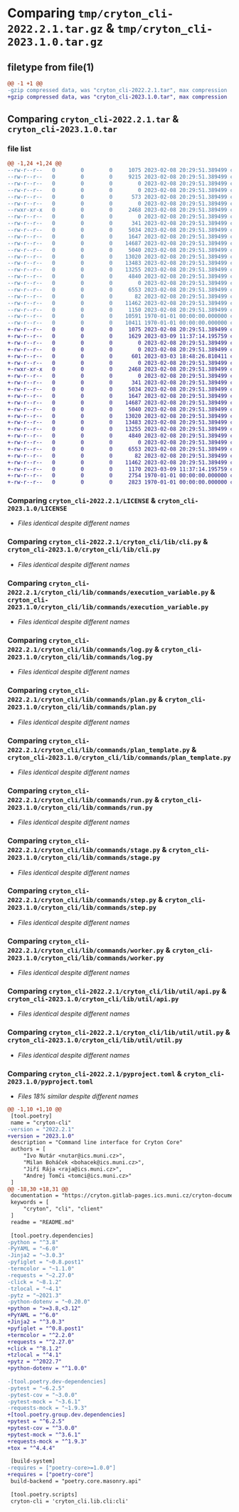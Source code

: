 # Comparing `tmp/cryton_cli-2022.2.1.tar.gz` & `tmp/cryton_cli-2023.1.0.tar.gz`

## filetype from file(1)

```diff
@@ -1 +1 @@
-gzip compressed data, was "cryton_cli-2022.2.1.tar", max compression
+gzip compressed data, was "cryton_cli-2023.1.0.tar", max compression
```

## Comparing `cryton_cli-2022.2.1.tar` & `cryton_cli-2023.1.0.tar`

### file list

```diff
@@ -1,24 +1,24 @@
--rw-r--r--   0        0        0     1075 2023-02-08 20:29:51.389499 cryton_cli-2022.2.1/LICENSE
--rw-r--r--   0        0        0     9215 2023-02-08 20:29:51.389499 cryton_cli-2022.2.1/README.md
--rw-r--r--   0        0        0        0 2023-02-08 20:29:51.389499 cryton_cli-2022.2.1/cryton_cli/__init__.py
--rw-r--r--   0        0        0        0 2023-02-08 20:29:51.389499 cryton_cli-2022.2.1/cryton_cli/etc/__init__.py
--rw-r--r--   0        0        0      573 2023-02-08 20:29:51.389499 cryton_cli-2022.2.1/cryton_cli/etc/config.py
--rw-r--r--   0        0        0        0 2023-02-08 20:29:51.389499 cryton_cli-2022.2.1/cryton_cli/lib/__init__.py
--rwxr-xr-x   0        0        0     2468 2023-02-08 20:29:51.389499 cryton_cli-2022.2.1/cryton_cli/lib/cli.py
--rw-r--r--   0        0        0        0 2023-02-08 20:29:51.389499 cryton_cli-2022.2.1/cryton_cli/lib/commands/__init__.py
--rw-r--r--   0        0        0      341 2023-02-08 20:29:51.389499 cryton_cli-2022.2.1/cryton_cli/lib/commands/dynamic_runs.py
--rw-r--r--   0        0        0     5034 2023-02-08 20:29:51.389499 cryton_cli-2022.2.1/cryton_cli/lib/commands/execution_variable.py
--rw-r--r--   0        0        0     1647 2023-02-08 20:29:51.389499 cryton_cli-2022.2.1/cryton_cli/lib/commands/log.py
--rw-r--r--   0        0        0    14687 2023-02-08 20:29:51.389499 cryton_cli-2022.2.1/cryton_cli/lib/commands/plan.py
--rw-r--r--   0        0        0     5040 2023-02-08 20:29:51.389499 cryton_cli-2022.2.1/cryton_cli/lib/commands/plan_template.py
--rw-r--r--   0        0        0    13020 2023-02-08 20:29:51.389499 cryton_cli-2022.2.1/cryton_cli/lib/commands/run.py
--rw-r--r--   0        0        0    13483 2023-02-08 20:29:51.389499 cryton_cli-2022.2.1/cryton_cli/lib/commands/stage.py
--rw-r--r--   0        0        0    13255 2023-02-08 20:29:51.389499 cryton_cli-2022.2.1/cryton_cli/lib/commands/step.py
--rw-r--r--   0        0        0     4840 2023-02-08 20:29:51.389499 cryton_cli-2022.2.1/cryton_cli/lib/commands/worker.py
--rw-r--r--   0        0        0        0 2023-02-08 20:29:51.389499 cryton_cli-2022.2.1/cryton_cli/lib/util/__init__.py
--rw-r--r--   0        0        0     6553 2023-02-08 20:29:51.389499 cryton_cli-2022.2.1/cryton_cli/lib/util/api.py
--rw-r--r--   0        0        0       82 2023-02-08 20:29:51.389499 cryton_cli-2022.2.1/cryton_cli/lib/util/constants.py
--rw-r--r--   0        0        0    11462 2023-02-08 20:29:51.389499 cryton_cli-2022.2.1/cryton_cli/lib/util/util.py
--rw-r--r--   0        0        0     1150 2023-02-08 20:29:51.389499 cryton_cli-2022.2.1/pyproject.toml
--rw-r--r--   0        0        0    10591 1970-01-01 00:00:00.000000 cryton_cli-2022.2.1/setup.py
--rw-r--r--   0        0        0    10411 1970-01-01 00:00:00.000000 cryton_cli-2022.2.1/PKG-INFO
+-rw-r--r--   0        0        0     1075 2023-02-08 20:29:51.389499 cryton_cli-2023.1.0/LICENSE
+-rw-r--r--   0        0        0     1629 2023-03-09 11:37:14.195759 cryton_cli-2023.1.0/README.md
+-rw-r--r--   0        0        0        0 2023-02-08 20:29:51.389499 cryton_cli-2023.1.0/cryton_cli/__init__.py
+-rw-r--r--   0        0        0        0 2023-02-08 20:29:51.389499 cryton_cli-2023.1.0/cryton_cli/etc/__init__.py
+-rw-r--r--   0        0        0      601 2023-03-03 18:48:26.810411 cryton_cli-2023.1.0/cryton_cli/etc/config.py
+-rw-r--r--   0        0        0        0 2023-02-08 20:29:51.389499 cryton_cli-2023.1.0/cryton_cli/lib/__init__.py
+-rwxr-xr-x   0        0        0     2468 2023-02-08 20:29:51.389499 cryton_cli-2023.1.0/cryton_cli/lib/cli.py
+-rw-r--r--   0        0        0        0 2023-02-08 20:29:51.389499 cryton_cli-2023.1.0/cryton_cli/lib/commands/__init__.py
+-rw-r--r--   0        0        0      341 2023-02-08 20:29:51.389499 cryton_cli-2023.1.0/cryton_cli/lib/commands/dynamic_runs.py
+-rw-r--r--   0        0        0     5034 2023-02-08 20:29:51.389499 cryton_cli-2023.1.0/cryton_cli/lib/commands/execution_variable.py
+-rw-r--r--   0        0        0     1647 2023-02-08 20:29:51.389499 cryton_cli-2023.1.0/cryton_cli/lib/commands/log.py
+-rw-r--r--   0        0        0    14687 2023-02-08 20:29:51.389499 cryton_cli-2023.1.0/cryton_cli/lib/commands/plan.py
+-rw-r--r--   0        0        0     5040 2023-02-08 20:29:51.389499 cryton_cli-2023.1.0/cryton_cli/lib/commands/plan_template.py
+-rw-r--r--   0        0        0    13020 2023-02-08 20:29:51.389499 cryton_cli-2023.1.0/cryton_cli/lib/commands/run.py
+-rw-r--r--   0        0        0    13483 2023-02-08 20:29:51.389499 cryton_cli-2023.1.0/cryton_cli/lib/commands/stage.py
+-rw-r--r--   0        0        0    13255 2023-02-08 20:29:51.389499 cryton_cli-2023.1.0/cryton_cli/lib/commands/step.py
+-rw-r--r--   0        0        0     4840 2023-02-08 20:29:51.389499 cryton_cli-2023.1.0/cryton_cli/lib/commands/worker.py
+-rw-r--r--   0        0        0        0 2023-02-08 20:29:51.389499 cryton_cli-2023.1.0/cryton_cli/lib/util/__init__.py
+-rw-r--r--   0        0        0     6553 2023-02-08 20:29:51.389499 cryton_cli-2023.1.0/cryton_cli/lib/util/api.py
+-rw-r--r--   0        0        0       82 2023-02-08 20:29:51.389499 cryton_cli-2023.1.0/cryton_cli/lib/util/constants.py
+-rw-r--r--   0        0        0    11462 2023-02-08 20:29:51.389499 cryton_cli-2023.1.0/cryton_cli/lib/util/util.py
+-rw-r--r--   0        0        0     1170 2023-03-09 11:37:14.195759 cryton_cli-2023.1.0/pyproject.toml
+-rw-r--r--   0        0        0     2754 1970-01-01 00:00:00.000000 cryton_cli-2023.1.0/setup.py
+-rw-r--r--   0        0        0     2823 1970-01-01 00:00:00.000000 cryton_cli-2023.1.0/PKG-INFO
```

### Comparing `cryton_cli-2022.2.1/LICENSE` & `cryton_cli-2023.1.0/LICENSE`

 * *Files identical despite different names*

### Comparing `cryton_cli-2022.2.1/cryton_cli/lib/cli.py` & `cryton_cli-2023.1.0/cryton_cli/lib/cli.py`

 * *Files identical despite different names*

### Comparing `cryton_cli-2022.2.1/cryton_cli/lib/commands/execution_variable.py` & `cryton_cli-2023.1.0/cryton_cli/lib/commands/execution_variable.py`

 * *Files identical despite different names*

### Comparing `cryton_cli-2022.2.1/cryton_cli/lib/commands/log.py` & `cryton_cli-2023.1.0/cryton_cli/lib/commands/log.py`

 * *Files identical despite different names*

### Comparing `cryton_cli-2022.2.1/cryton_cli/lib/commands/plan.py` & `cryton_cli-2023.1.0/cryton_cli/lib/commands/plan.py`

 * *Files identical despite different names*

### Comparing `cryton_cli-2022.2.1/cryton_cli/lib/commands/plan_template.py` & `cryton_cli-2023.1.0/cryton_cli/lib/commands/plan_template.py`

 * *Files identical despite different names*

### Comparing `cryton_cli-2022.2.1/cryton_cli/lib/commands/run.py` & `cryton_cli-2023.1.0/cryton_cli/lib/commands/run.py`

 * *Files identical despite different names*

### Comparing `cryton_cli-2022.2.1/cryton_cli/lib/commands/stage.py` & `cryton_cli-2023.1.0/cryton_cli/lib/commands/stage.py`

 * *Files identical despite different names*

### Comparing `cryton_cli-2022.2.1/cryton_cli/lib/commands/step.py` & `cryton_cli-2023.1.0/cryton_cli/lib/commands/step.py`

 * *Files identical despite different names*

### Comparing `cryton_cli-2022.2.1/cryton_cli/lib/commands/worker.py` & `cryton_cli-2023.1.0/cryton_cli/lib/commands/worker.py`

 * *Files identical despite different names*

### Comparing `cryton_cli-2022.2.1/cryton_cli/lib/util/api.py` & `cryton_cli-2023.1.0/cryton_cli/lib/util/api.py`

 * *Files identical despite different names*

### Comparing `cryton_cli-2022.2.1/cryton_cli/lib/util/util.py` & `cryton_cli-2023.1.0/cryton_cli/lib/util/util.py`

 * *Files identical despite different names*

### Comparing `cryton_cli-2022.2.1/pyproject.toml` & `cryton_cli-2023.1.0/pyproject.toml`

 * *Files 18% similar despite different names*

```diff
@@ -1,10 +1,10 @@
 [tool.poetry]
 name = "cryton-cli"
-version = "2022.2.1"
+version = "2023.1.0"
 description = "Command line interface for Cryton Core"
 authors = [
     "Ivo Nutár <nutar@ics.muni.cz>",
     "Milan Boháček <bohacek@ics.muni.cz>",
     "Jiří Rája <raja@ics.muni.cz>",
     "Andrej Tomči <tomci@ics.muni.cz>"
 ]
@@ -18,30 +18,31 @@
 documentation = "https://cryton.gitlab-pages.ics.muni.cz/cryton-documentation/"
 keywords = [
     "cryton", "cli", "client"
 ]
 readme = "README.md"
 
 [tool.poetry.dependencies]
-python = "^3.8"
-PyYAML = "~6.0"
-Jinja2 = "~3.0.3"
-pyfiglet = "~0.8.post1"
-termcolor = "~1.1.0"
-requests = "~2.27.0"
-click = "~8.1.2"
-tzlocal = "~4.1"
-pytz = "~2021.3"
-python-dotenv = "~0.20.0"
+python = ">=3.8,<3.12"
+PyYAML = "^6.0"
+Jinja2 = "^3.0.3"
+pyfiglet = "^0.8.post1"
+termcolor = "^2.2.0"
+requests = "^2.27.0"
+click = "^8.1.2"
+tzlocal = "^4.1"
+pytz = "^2022.7"
+python-dotenv = "^1.0.0"
 
-[tool.poetry.dev-dependencies]
-pytest = "~6.2.5"
-pytest-cov = "~3.0.0"
-pytest-mock = "~3.6.1"
-requests-mock = "~1.9.3"
+[tool.poetry.group.dev.dependencies]
+pytest = "^6.2.5"
+pytest-cov = "^3.0.0"
+pytest-mock = "^3.6.1"
+requests-mock = "^1.9.3"
+tox = "^4.4.4"
 
 [build-system]
-requires = ["poetry-core>=1.0.0"]
+requires = ["poetry-core"]
 build-backend = "poetry.core.masonry.api"
 
 [tool.poetry.scripts]
 cryton-cli = 'cryton_cli.lib.cli:cli'
```

